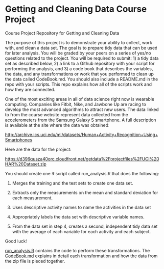 # Getting and Cleaning Data Course Project
Course Project Repository for Getting and Cleaning Data

The purpose of this project is to demonstrate your ability to collect, work with, and clean a data set. The goal is to prepare tidy data that can be used for later analysis. You will be graded by your peers on a series of yes/no questions related to the project. You will be required to submit: 1) a tidy data set as described below, 2) a link to a Github repository with your script for performing the analysis, and 3) a code book that describes the variables, the data, and any transformations or work that you performed to clean up the data called CodeBook.md. You should also include a README.md in the repo with your scripts. This repo explains how all of the scripts work and how they are connected.

One of the most exciting areas in all of data science right now is wearable computing. Companies like Fitbit, Nike, and Jawbone Up are racing to develop the most advanced algorithms to attract new users. The data linked to from the course website represent data collected from the accelerometers from the Samsung Galaxy S smartphone. A full description is available at the site where the data was obtained:

http://archive.ics.uci.edu/ml/datasets/Human+Activity+Recognition+Using+Smartphones
 

Here are the data for the project:

 
https://d396qusza40orc.cloudfront.net/getdata%2Fprojectfiles%2FUCI%20HAR%20Dataset.zip
  
You should create one R script called run_analysis.R that does the following:

1. Merges the training and the test sets to create one data set.

2. Extracts only the measurements on the mean and standard deviation for each measurement. 

3. Uses descriptive activity names to name the activities in the data set

4. Appropriately labels the data set with descriptive variable names. 

5. From the data set in step 4, creates a second, independent tidy data set with the average of each variable for each activity and each subject.

Good luck!

[run_analysis.R](https://github.com/twormwood/Get_Clean_Data/blob/main/run_analysis.R) contains the code to perform these transformations. The [CodeBook.md](https://github.com/twormwood/Get_Clean_Data/blob/main/CodeBook.md) explains in detail each transformation and how the data from the zip file is pieced together.

